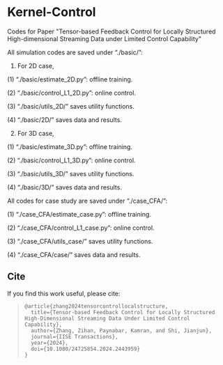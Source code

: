 # Kernel-Control
Codes for Paper "Tensor-based Feedback Control for Locally Structured High-dimensional Streaming Data under Limited Control Capability"

All simulation codes are saved under “./basic/”:

1. For 2D case,
   
(1) “./basic/estimate_2D.py”: offline training.

(2) “./basic/control_L1_2D.py”: online control.

(3) “./basic/utils_2D/” saves utility functions.

(4) “./basic/2D/” saves data and results.

2. For 3D case,
   
(1) “./basic/estimate_3D.py”: offline training.

(2) “./basic/control_L1_3D.py”: online control.

(3) “./basic/utils_3D/” saves utility functions.

(4) “./basic/3D/” saves data and results.

All codes for case study are saved under “./case_CFA/”:

(1) “./case_CFA/estimate_case.py”: offline training.

(2) “./case_CFA/control_L1_case.py”: online control.

(3) “./case_CFA/utils_case/” saves utility functions.

(4) “./case_CFA/case/” saves data and results.

## Cite
If you find this work useful, please cite:
>
> ```
> @article{zhang2024tensorcontrollocalstructure,
>   title={Tensor-based Feedback Control for Locally Structured High-Dimensional Streaming Data Under Limited Control Capability},
>   author={Zhang, Zihan, Paynabar, Kamran, and Shi, Jianjun},
>   journal={IISE Transactions},
>   year={2024},
>   doi={10.1080/24725854.2024.2443959}
> }
> ```

